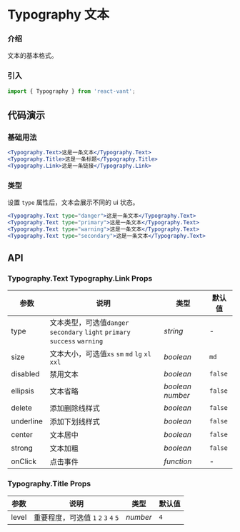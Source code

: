 # Typography 文本

### 介绍

文本的基本格式。

### 引入

```js
import { Typography } from 'react-vant';
```

## 代码演示

### 基础用法

```jsx
<Typography.Text>这是一条文本</Typography.Text>
<Typography.Title>这是一条标题</Typography.Title>
<Typography.Link>这是一条链接</Typography.Link>
```

### 类型

设置 `type` 属性后，文本会展示不同的 ui 状态。

```jsx
<Typography.Text type="danger">这是一条文本</Typography.Text>
<Typography.Text type="primary">这是一条文本</Typography.Text>
<Typography.Text type="warning">这是一条文本</Typography.Text>
<Typography.Text type="secondary">这是一条文本</Typography.Text>
```

## API

### Typography.Text Typography.Link Props

| 参数 | 说明 | 类型 | 默认值 |
| --- | --- | --- | --- |
| type | 文本类型，可选值`danger` ` secondary` `light` `primary` `success` `warning ` | _string_ | - |
| size | 文本大小，可选值`xs` `sm` `md` `lg` `xl` `xxl` | _boolean_ | `md` |
| disabled | 禁用文本 | _boolean_ | `false` |
| ellipsis | 文本省略 | _boolean_ _number_ | `false` |
| delete | 添加删除线样式 | _boolean_ | `false` |
| underline | 添加下划线样式 | _boolean_ | `false` |
| center | 文本居中 | _boolean_ | `false` |
| strong | 文本加粗 | _boolean_ | `false` |
| onClick | 点击事件 | _function_ | - |

### Typography.Title Props

| 参数  | 说明                                  | 类型     | 默认值 |
| ----- | ------------------------------------- | -------- | ------ |
| level | 重要程度，可选值 `1` `2` `3` `4` `5` | _number_ | `4`    |

